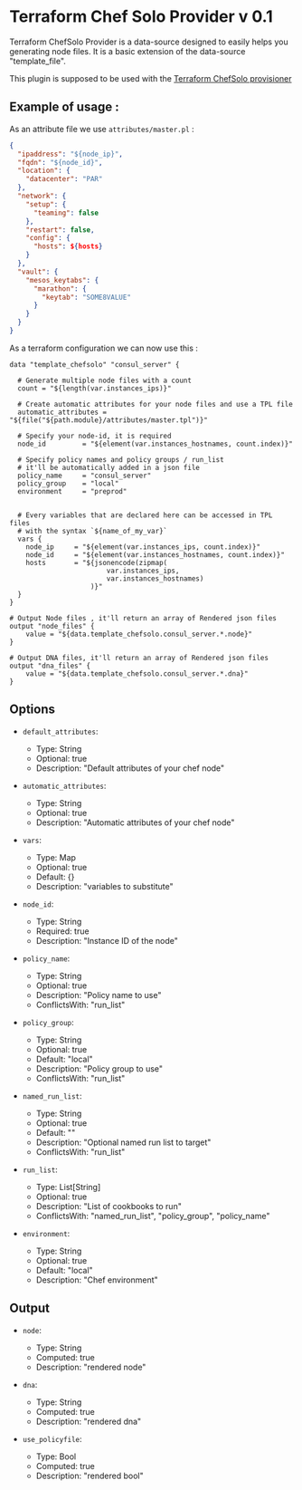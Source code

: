 Terraform Chef Solo Provider v 0.1
==================
 
Terraform ChefSolo Provider is a data-source designed to easily helps you
generating node files. It is a basic extension of the data-source "template_file".

This plugin is supposed to be used with the [Terraform ChefSolo provisioner](https://github.com/Mwea/terraform-provisioner-chefsolo)

## Example of usage : 

As an attribute file we use `attributes/master.pl` : 

```json
{
  "ipaddress": "${node_ip}",
  "fqdn": "${node_id}",
  "location": {
    "datacenter": "PAR"
  },
  "network": {
    "setup": {
      "teaming": false
    },
    "restart": false,
    "config": {
      "hosts": ${hosts}
    }
  },
  "vault": {
    "mesos_keytabs": {
      "marathon": {
        "keytab": "SOME8VALUE"
      }
    }
  }
}
```

As a terraform configuration we can now use this : 

```hcl
data "template_chefsolo" "consul_server" {

  # Generate multiple node files with a count
  count = "${length(var.instances_ips)}"

  # Create automatic attributes for your node files and use a TPL file
  automatic_attributes = "${file("${path.module}/attributes/master.tpl")}"
  
  # Specify your node-id, it is required
  node_id         = "${element(var.instances_hostnames, count.index)}"
  
  # Specify policy names and policy groups / run_list
  # it'll be automatically added in a json file
  policy_name     = "consul_server"
  policy_group    = "local"
  environment     = "preprod"


  # Every variables that are declared here can be accessed in TPL files
  # with the syntax `${name_of_my_var}` 
  vars {
    node_ip     = "${element(var.instances_ips, count.index)}"
    node_id     = "${element(var.instances_hostnames, count.index)}"
    hosts       = "${jsonencode(zipmap(
                        var.instances_ips,
                        var.instances_hostnames)
                    )}"
  }
}

# Output Node files , it'll return an array of Rendered json files
output "node_files" {
    value = "${data.template_chefsolo.consul_server.*.node}"
}

# Output DNA files, it'll return an array of Rendered json files
output "dna_files" {
    value = "${data.template_chefsolo.consul_server.*.dna}"
}
```






## Options 

- `default_attributes`:
	- Type:        String
	- Optional:    true
	- Description: "Default attributes of your chef node"

- `automatic_attributes`:
	- Type:        String
	- Optional:    true
	- Description: "Automatic attributes of your chef node"

- `vars`:
	- Type:         Map
	- Optional:     true
	- Default:      {}
	- Description:  "variables to substitute"

- `node_id`:
	- Type:        String
	- Required:    true
	- Description: "Instance ID of the node"

- `policy_name`:
	- Type:          String
	- Optional:      true
	- Description:   "Policy name to use"
	- ConflictsWith: "run_list"

- `policy_group`:
	- Type:          String
	- Optional:      true
	- Default:       "local"
	- Description:   "Policy group to use"
	- ConflictsWith: "run_list"

- `named_run_list`:
	- Type:          String
	- Optional:      true
	- Default:       ""
	- Description:   "Optional named run list to target"
	- ConflictsWith: "run_list"

- `run_list`:
	- Type:          List[String]
	- Optional:      true
	- Description:   "List of cookbooks to run"
	- ConflictsWith: "named_run_list", "policy_group", "policy_name"

- `environment`:
	- Type:        String
	- Optional:    true
	- Default:     "local"
	- Description: "Chef environment"

## Output

- `node`:
	- Type:        String
	- Computed:    true
	- Description: "rendered node"

- `dna`:
	- Type:        String
	- Computed:    true
	- Description: "rendered dna"

- `use_policyfile`:
	- Type:        Bool
	- Computed:    true
	- Description: "rendered bool"

